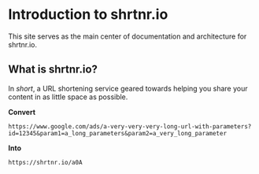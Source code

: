 # Introduction to shrtnr.io

This site serves as the main center of documentation and architecture for shrtnr.io.

## What is shrtnr.io?

In _short_, a URL shortening service geared towards helping you share your content in as little space as possible.

**Convert**

 `https://www.google.com/ads/a-very-very-very-long-url-with-parameters?id=12345&param1=a_long_parameters&param2=a_very_long_parameter`

**Into**

 `https://shrtnr.io/a0A`
